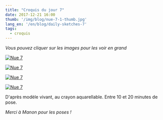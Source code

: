 ```yaml
---
title: "Croquis du jour 7"
date: 2017-12-21 16:00
thumb: '/img/blog/nue-7-1-thumb.jpg'
lang_en: '/en/blog/daily-sketches-7'
tags:
  - croquis
---
```


*Vous pouvez cliquer sur les images pour les voir en grand*

[![Nue 7](/img/blog/nue-7-1-thumb.jpg)](/img/blog/nue-7-1.jpg)

[![Nue 7](/img/blog/nue-7-2-thumb.jpg)](/img/blog/nue-7-2.jpg)

[![Nue 7](/img/blog/nue-7-3-thumb.jpg)](/img/blog/nue-7-3.jpg)

[![Nue 7](/img/blog/nue-7-4-thumb.jpg)](/img/blog/nue-7-4.jpg)

D'après modèle vivant, au crayon aquarellable. Entre 10 et 20 minutes de pose.   

*Merci à Manon pour les poses !*
